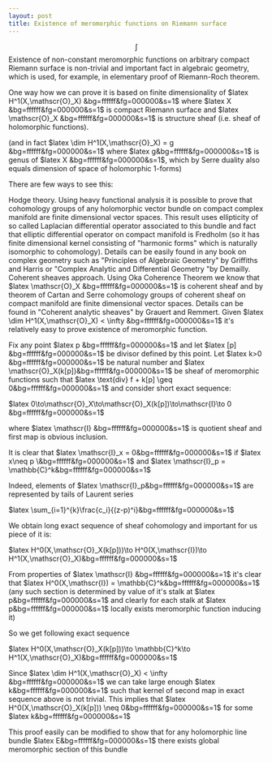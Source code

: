 ```yaml
---
layout: post
title: Existence of meromorphic functions on Riemann surface
---
```

$$\int $$
Existence of non-constant meromorphic functions on arbitrary compact Riemann surface is non-trivial and important fact in algebraic geometry, which is used, for example, in elementary proof of Riemann-Roch theorem.

One way how we can prove it is based on finite dimensionality of $latex H^1(X,\mathscr{O}_X) &bg=ffffff&fg=000000&s=1$ where $latex X &bg=ffffff&fg=000000&s=1$ is compact Riemann surface and $latex \mathscr{O}_X &bg=ffffff&fg=000000&s=1$ is structure sheaf (i.e. sheaf of holomorphic functions).

(and in fact $latex \dim H^1(X,\mathscr{O}_X) = g &bg=ffffff&fg=000000&s=1$ where $latex g&bg=ffffff&fg=000000&s=1$ is genus of $latex X &bg=ffffff&fg=000000&s=1$, which by Serre duality also equals dimension of space of holomorphic 1-forms)

There are few ways to see this:

Hodge theory. Using heavy functional analysis it is possible to prove that cohomology groups of any holomorphic vector bundle on compact complex manifold are finite dimensional vector spaces. This result uses ellipticity of so called Laplacian differential operator associated to this bundle and fact that elliptic differential operator on compact manifold is Fredholm (so it has finite dimensional kernel consisting of "harmonic forms" which is naturally isomorphic to cohomology). Details can be easily found in any book on complex geometry such as "Principles of Algebraic Geometry" by Griffiths and Harris or "Complex Analytic and Differential Geometry "by Demailly. 
Coherent sheaves approach. Using Oka Coherence Theorem we know that $latex \mathscr{O}_X &bg=ffffff&fg=000000&s=1$ is coherent sheaf and by theorem of Cartan and Serre cohomology groups of coherent sheaf on compact manifold are finite dimensional vector spaces. Details can be found in "Coherent analytic sheaves" by Grauert and Remmert.
Given $latex \dim H^1(X,\mathscr{O}_X) < \infty &bg=ffffff&fg=000000&s=1$ it's relatively easy to prove existence of meromorphic function.

Fix any point $latex p &bg=ffffff&fg=000000&s=1$ and let $latex [p] &bg=ffffff&fg=000000&s=1$ be divisor defined by this point. Let $latex k>0 &bg=ffffff&fg=000000&s=1$ be natural number and $latex \mathscr{O}_X(k[p])&bg=ffffff&fg=000000&s=1$ be sheaf of meromorphic functions such that $latex \text{div} f + k[p] \geq 0&bg=ffffff&fg=000000&s=1$ and consider short exact sequence:

$latex 0\to\mathscr{O}_X\to\mathscr{O}_X(k[p])\to\mathscr{I}\to 0 &bg=ffffff&fg=000000&s=1$

where $latex \mathscr{I} &bg=ffffff&fg=000000&s=1$ is quotient sheaf and first map is obvious inclusion.

It is clear that $latex \mathscr{I}_x = 0&bg=ffffff&fg=000000&s=1$ if $latex x\neq p \&bg=ffffff&fg=000000&s=1$ and $latex \mathscr{I}_p = \mathbb{C}^k&bg=ffffff&fg=000000&s=1$

Indeed, elements of $latex \mathscr{I}_p&bg=ffffff&fg=000000&s=1$ are represented by tails of Laurent series

$latex \sum_{i=1}^{k}\frac{c_i}{(z-p)^i}&bg=ffffff&fg=000000&s=1$

We obtain long exact sequence of sheaf cohomology and important for us piece of it is:

$latex H^0(X,\mathscr{O}_X(k[p]))\to H^0(X,\mathscr{I})\to H^1(X,\mathscr{O}_X)&bg=ffffff&fg=000000&s=1$

From properties of $latex \mathscr{I} &bg=ffffff&fg=000000&s=1$ it's clear that $latex H^0(X,\mathscr{I}) = \mathbb{C}^k&bg=ffffff&fg=000000&s=1$ (any such section is determined by value of it's stalk at $latex p&bg=ffffff&fg=000000&s=1$ and clearly for each stalk at $latex p&bg=ffffff&fg=000000&s=1$ locally exists meromorphic function inducing it)

So we get following exact sequence

$latex H^0(X,\mathscr{O}_X(k[p]))\to \mathbb{C}^k\to H^1(X,\mathscr{O}_X)&bg=ffffff&fg=000000&s=1$

Since $latex \dim H^1(X,\mathscr{O}_X) < \infty &bg=ffffff&fg=000000&s=1$ we can take large enough $latex k&bg=ffffff&fg=000000&s=1$ such that kernel of second map in exact sequence above is not trivial. This implies that $latex H^0(X,\mathscr{O}_X(k[p])) \neq 0&bg=ffffff&fg=000000&s=1$ for some $latex k&bg=ffffff&fg=000000&s=1$

This proof easily can be modified to show that for any holomorphic line bundle $latex E&bg=ffffff&fg=000000&s=1$ there exists global meromorphic section of this bundle



